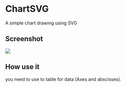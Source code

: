 # ChartSVG
A simple chart drawing using SVG
 ## Screenshot
 ![](https://zupimages.net/up/19/20/fdnx.png)
 
 ## How use it
 you need to use to table for data (Axes and abscisses).
